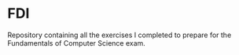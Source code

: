 # FDI
Repository containing all the exercises I completed to prepare for the Fundamentals of Computer Science exam.

